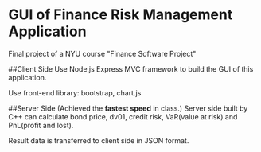 # GUI of Finance Risk Management Application
Final project of a NYU course "Finance Software Project"

##Client Side
Use Node.js Express MVC framework to build the GUI of this application.

Use front-end library: bootstrap, chart.js

##Server Side (Achieved the <strong>fastest speed</strong> in class.)
Server side built by C++ can calculate bond price, dv01, credit risk, VaR(value at risk) and PnL(profit and lost). 


Result data is transferred to client side in JSON format.

